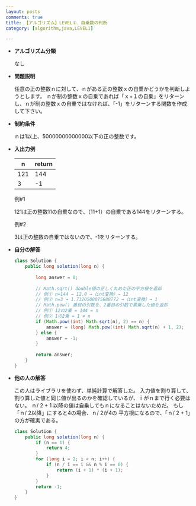 ```yaml
---
layout: posts
comments: true
title: 【アルゴリズム】LEVEL①．自乗数の判断
category: [algorithm,java,LEVEL1]

---
```


* **アルゴリズム分類**

  なし

* **問題説明**

  任意の正の整数ｎに対して、ｎがある正の整数ｘの自乗かどうかを判断しようとします。
  ｎが制の整数ｘの自乗であれば「ｘ+１の自乗」をリターンし、ｎが制の整数ｘの自乗ではなければ、「-1」をリターンする関数を作成して下さい。

* **制約条件**

  ｎは1以上、50000000000000以下の正の整数です。

* **入出力例**

  | **n** | **return** |
  | ----- | ---------- |
  | 121   | 144        |
  | 3     | -1         |

  例#1

  121は正の整数11の自乗なので、（11+1）の自乗である144をリターンする。

  例#2

  3は正の整数の自乗ではないので、-1をリターンする。

* **自分の解答**

  ```java
  class Solution {
      public long solution(long n) {
          
          long answer = 0;
          
          // Math.sqrt() double値の正しく丸めた正の平方根を返却
          // 例① n=144 → 12.0 →（int変換）→ 12
          // 例② n=3 → 1.7320508075688772 →（int変換）→ 1
          // Math.pow() 番目の引数を、2番目の引数で累乗した値を返却
          // 例① 12の2乗 = 144 = n
          // 例② 1の2乗 = 1 ≠ n
          if (Math.pow((int) Math.sqrt(n), 2) == n) {
              answer = (long) Math.pow((int) Math.sqrt(n) + 1, 2);
          } else {
              answer = -1;
          }
          
          return answer;
      }
  }
  ```

* **他の人の解答**

  この人はライブラリを使わず、単純計算で解答した。
  入力値を割り算して、割り算した値と同じ値が出るのかを確認しているが、ｉがｎまで行く必要はない。
  ｎ/ 2 + 1 以降の値は自乗してもｎになることはないためだ。
  もし「ｎ/ 2以降」にすると4の場合、ｎ/ 2が4の 平方根になるので、「ｎ/ 2 + 1」の方が確実である。

  ```java
  class Solution {
      public long solution(long n) {
          if (n == 1) {
              return 4;
          }
          for (long i = 2; i < n; i++) {
              if (n / i == i && n % i == 0) {
                  return (i + 1) * (i + 1);
              }
          }
          return -1;
      }
  }
  ```

  
